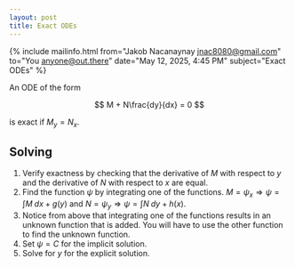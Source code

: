 ```yaml
---
layout: post
title: Exact ODEs
---
```


{% include mailinfo.html from="Jakob Nacanaynay <jnac8080@gmail.com>" to="You <anyone@out.there>" date="May 12, 2025, 4:45 PM" subject="Exact ODEs" %}

An ODE of the form

$$ M + N\frac{dy}{dx} = 0 $$

is exact if $M_y = N_x$.

## Solving

1. Verify exactness by checking that the derivative of $M$ with respect to $y$ and the derivative of $N$ with respect to $x$ are equal.
2. Find the function $\psi$ by integrating one of the functions. $M = \psi_x \Rightarrow \psi = \int M\;dx + g(y)$ and $N = \psi_y \Rightarrow \psi = \int N\;dy + h(x)$.
3. Notice from above that integrating one of the functions results in an unknown function that is added. You will have to use the other function to find the unknown function.
4. Set $\psi = C$ for the implicit solution.
5. Solve for $y$ for the explicit solution.
